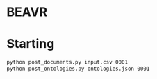 # BEAVR

# Starting

``` bash
python post_documents.py input.csv 0001
python post_ontologies.py ontologies.json 0001
```
